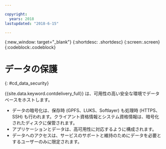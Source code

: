 ```yaml
---

copyright:
  years: 2018
lastupdated: "2018-6-15"

---
```


{:new_window: target="_blank"}
{:shortdesc: .shortdesc}
{:screen:.screen}
{:codeblock:.codeblock}


# データの保護    
{: #cd_data_security}  

{{site.data.keyword.contdelivery_full}} は、可用性の高い安全な環境でデータベースをホストします。
   * データの暗号化は、保存時 (GPFS、LUKS、Softlayer) も処理時 (HTTPS、SSH) も行われます。クライアント資格情報とシステム資格情報は、暗号化されたディスクに保管されます。
   * アプリケーションとデータは、高可用性に対応するように構成されます。
   * データへのアクセスは、サービスのサポートと維持のためにデータを必要とするユーザーのみに限定されます。
